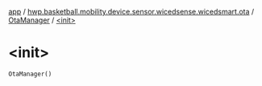 [app](../../index.md) / [hwp.basketball.mobility.device.sensor.wicedsense.wicedsmart.ota](../index.md) / [OtaManager](index.md) / [&lt;init&gt;](.)

# &lt;init&gt;

`OtaManager()`
